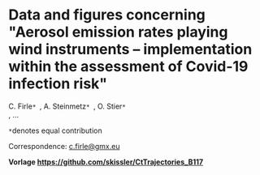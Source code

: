 # Data and figures concerning "Aerosol emission rates playing wind instruments – implementation within the assessment of Covid-19 infection risk"
C. Firle<code>* </code>, A. Steinmetz<code>* </code>, O. Stier<code>* </code>, ...

<code>*</code>denotes equal contribution

Correspondence: c.firle@gmx.eu


<b>Vorlage https://github.com/skissler/CtTrajectories_B117 </b>
